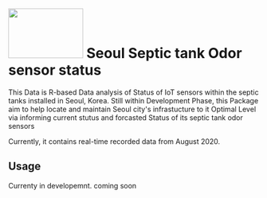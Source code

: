 # <img src = "https://user-images.githubusercontent.com/75022438/100533815-e6243280-324b-11eb-8f1f-e39a9b75168e.png" width = "150" height = "100"> Seoul Septic tank Odor sensor status
This Data is R-based Data analysis of Status of IoT sensors within the septic tanks installed in Seoul, Korea. Still within Development Phase, this Package aim to help locate and maintain Seoul city's infrastucture to it Optimal Level via informing current stutus and forcasted Status of its septic tank odor sensors 

Currently, it contains real-time recorded data from August 2020.

## Usage
Currenty in developemnt. coming soon

